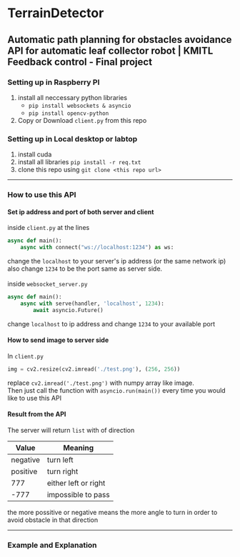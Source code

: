 # TerrainDetector
Automatic path planning for obstacles avoidance API for automatic leaf collector robot | KMITL Feedback control - Final project
-----
### Setting up in Raspberry PI
1. install all neccessary python libraries
     - `pip install websockets & asyncio`
     - `pip install opencv-python`
2. Copy or Download `client.py` from this repo

### Setting up in Local desktop or labtop
1. install cuda
2. install all libraries `pip install -r req.txt`
3. clone this repo using `git clone <this repo url>`

----
### How to use this API
#### Set ip address and port of both server and client
inside `client.py` at the lines
```python
async def main():
    async with connect("ws://localhost:1234") as ws:
```
change the `localhost` to your server's ip address (or the same network ip) also change `1234` to be the port same as server side.
<br><br>
inside `websocket_server.py`
```python
async def main():
    async with serve(handler, 'localhost', 1234):
        await asyncio.Future()
```
change `localhost` to ip address and change `1234` to your available port

#### How to send image to server side
In `client.py`
```python
img = cv2.resize(cv2.imread('./test.png'), (256, 256))
```
replace `cv2.imread('./test.png')` with numpy array like image. <br> Then just call the function with `asyncio.run(main())` every time you would like to use this API

#### Result from the API
The server will return `list` with of direction

Value | Meaning
-----|-----
negative | turn left
positive | turn right
777 | either left or right
-777 | impossible to pass

the more possitive or negative means the more angle to turn in order to avoid obstacle in that direction

---
### Example and Explanation








